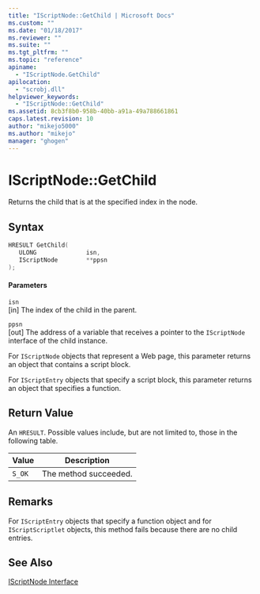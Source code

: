 ```yaml
---
title: "IScriptNode::GetChild | Microsoft Docs"
ms.custom: ""
ms.date: "01/18/2017"
ms.reviewer: ""
ms.suite: ""
ms.tgt_pltfrm: ""
ms.topic: "reference"
apiname: 
  - "IScriptNode.GetChild"
apilocation: 
  - "scrobj.dll"
helpviewer_keywords: 
  - "IScriptNode::GetChild"
ms.assetid: 8cb3f8b0-958b-40bb-a91a-49a788661861
caps.latest.revision: 10
author: "mikejo5000"
ms.author: "mikejo"
manager: "ghogen"
---
```

# IScriptNode::GetChild
Returns the child that is at the specified index in the node.  
  
## Syntax  
  
```cpp
HRESULT GetChild(  
   ULONG              isn,  
   IScriptNode        **ppsn  
);  
```  
  
#### Parameters  
 `isn`  
 [in] The index of the child in the parent.  
  
 `ppsn`  
 [out] The address of a variable that receives a pointer to the `IScriptNode` interface of the child instance.  
  
 For `IScriptNode` objects that represent a Web page, this parameter returns an object that contains a script block.  
  
 For `IScriptEntry` objects that specify a script block, this parameter returns an object that specifies a function.  
  
## Return Value  
 An `HRESULT`. Possible values include, but are not limited to, those in the following table.  
  
|Value|Description|  
|-----------|-----------------|  
|`S_OK`|The method succeeded.|  
  
## Remarks  
 For `IScriptEntry` objects that specify a function object and for `IScriptScriptlet` objects, this method fails because there are no child entries.  
  
## See Also  
 [IScriptNode Interface](../../winscript/reference/iscriptnode-interface.md)